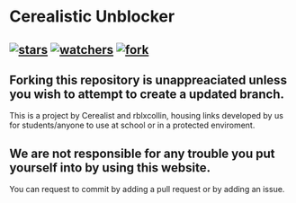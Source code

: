 # Cerealistic Unblocker
[![stars](https://img.shields.io/github/stars/cerealistic/cerealistic.github.io)](https://cerealistic.github.io/) [![watchers](https://img.shields.io/github/watchers/cerealistic/cerealistic.github.io)](https://cerealistic.github.io/) [![fork](https://img.shields.io/badge/fork%3F-yes-green)](https://cerealistic.github.io/)
---
Forking this repository is unappreaciated unless you wish to attempt to create a updated branch.
---
This is a project by Cerealist and rblxcollin, housing links developed by us for students/anyone to use at school or in a protected enviroment.
## We are not responsible for any trouble you put yourself into by using this website.
 You can request to commit by adding a pull request or by adding an issue.
